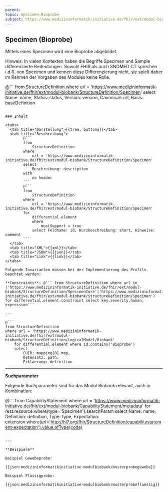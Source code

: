 ```yaml
---
parent:
topic: Specimen-Bioprobe
subject: https://www.medizininformatik-initiative.de/fhir/ext/modul-biobank/StructureDefinition/Specimen
---
```


## Specimen (Bioprobe)

Mittels eines Specimen wird eine Bioprobe abgebildet. 

Hinweis: In vielen Kontexten haben die Begriffe Specimen und Sample differenzierte Bedeutungen. Sowohl FHIR als auch SNOMED CT sprechen i.d.R. von Specimen und kennen diese Differenzierung nicht, sie spielt daher im Rahmen der Vorgaben des Modules keine Rolle.

@```
from
    StructureDefinition
where
    url = 'https://www.medizininformatik-initiative.de/fhir/ext/modul-biobank/StructureDefinition/Specimen'
select
    Name: name, Status: status, Version: version, Canonical: url, Basis: baseDefinition
```

### Inhalt

<tabs>
  <tab title="Darstellung">{{tree, buttons}}</tab>
  <tab title="Beschreibung">
        @```
        from
	        StructureDefinition
        where
	        url = 'https://www.medizininformatik-initiative.de/fhir/ext/modul-biobank/StructureDefinition/Specimen'
        select
	        Beschreibung: description
        with
            no header
        ```
        @```
        from
            StructureDefinition
        where
            url = 'https://www.medizininformatik-initiative.de/fhir/ext/modul-biobank/StructureDefinition/Specimen'
        for
            differential.element
            where
                mustSupport = true
            select Feldname: id, Kurzbeschreibung: short, Hinweise: comment
        ```
  </tab>
  <tab title="XML">{{xml}}</tab>
  <tab title="JSON">{{json}}</tab>
  <tab title="Link">{{link}}</tab>
</tabs>

Folgende Invarianten müssen bei der Implementierung des Profils beachtet werden:

**Constraints**: @``` from StructureDefinition where url in ('https://www.medizininformatik-initiative.de/fhir/ext/modul-biobank/StructureDefinition/SpecimenCore'|'https://www.medizininformatik-initiative.de/fhir/ext/modul-biobank/StructureDefinition/Specimen') for differential.element.constraint select key,severity,human, expression```

---

@```
from StructureDefinition
where url = 'https://www.medizininformatik-initiative.de/fhir/ext/modul-biobank/StructureDefinition/LogicalModel/Biobank'
    for differential.element where id.contains('Bioprobe')
    select
        FHIR: mapping[0].map,
        Datensatz: path,
        Erklaerung: definition
```
---

**Suchparameter**


Folgende Suchparameter sind für das Modul Biobank relevant, auch in Kombination:

@``` from CapabilityStatement where url = 'https://www.medizininformatik-initiative.de/fhir/ext/modul-biobank/CapabilityStatement/metadata' for rest.resource.where(type='Specimen').searchParam select Name: name, Definition: definition, Type: type, Expectation: extension.where(url='http://hl7.org/fhir/StructureDefinition/capabilitystatement-expectation').value.ofType(code)
```

---

**Beispiele**

Beispiel Gewebeprobe:

{{json:medizininformatikinitiative-modulbiobank/musterprobegewebe}}

Beispiel Flüssigprobe:

{{json:medizininformatikinitiative-modulbiobank/musterprobefluessig}}
